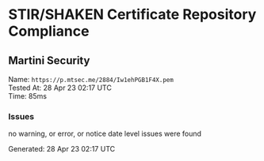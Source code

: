 # STIR/SHAKEN Certificate Repository Compliance

## Martini Security

Name: `https://p.mtsec.me/2884/Iw1ehPGB1F4X.pem`\
Tested At: 28 Apr 23 02:17 UTC\
Time: 85ms

### Issues

no warning, or error, or notice date level issues were found

Generated: 28 Apr 23 02:17 UTC